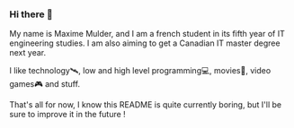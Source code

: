 <!--
**MaximeMulder/MaximeMulder** is a ✨ _special_ ✨ repository because its `README.md` (this file) appears on your GitHub profile.

Here are some ideas to get you started:

- 🔭 I’m currently working on ...
- 🌱 I’m currently learning ...
- 👯 I’m looking to collaborate on ...
- 🤔 I’m looking for help with ...
- 💬 Ask me about ...
- 📫 How to reach me: ...
- 😄 Pronouns: ...
- ⚡ Fun fact: ...
-->

### Hi there 👋

My name is Maxime Mulder, and I am a french student in its fifth year of IT engineering studies. I am also aiming to get a Canadian IT master degree next year.

I like technology🛰, low and high level programming💻, movies🎥, video games🎮 and stuff.

That's all for now, I know this README is quite currently boring, but I'll be sure to improve it in the future !
